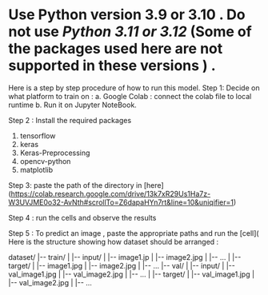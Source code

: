 # Use Python version 3.9 or 3.10 . Do not use ***Python 3.11 or 3.12***  (Some of the packages used here are not supported in these versions ) .


Here is a step by step procedure of how to run this model.
Step 1: Decide on what platform to train on :
    a. Google Colab : connect the colab file to local runtime 
    b. Run it on Jupyter NoteBook.

Step 2 : Install the required packages 
1. tensorflow
2. keras
3. Keras-Preprocessing
4. opencv-python
5. matplotlib

Step 3: paste the path of the directory in [here] (https://colab.research.google.com/drive/13k7xR29Us1Ha7z-W3UVJME0o32-AvNth#scrollTo=Z6dapaHYn7rt&line=10&uniqifier=1)

Step 4 : run the cells and observe the results

Step 5 : To predict an image , paste the appropriate paths and run the [cell](
Here is the structure showing how dataset should be arranged : 

dataset/
|-- train/
|   |-- input/
|       |-- image1.jp
|       |-- image2.jpg
|       |-- ...
|   |-- target/
|       |-- image1.jpg
|       |-- image2.jpg
|       |-- ...
|-- val/
|   |-- input/
|       |-- val_image1.jpg
|       |-- val_image2.jpg
|       |-- ...
|   |-- target/
|       |-- val_image1.jpg
|       |-- val_image2.jpg
|       |-- ...


